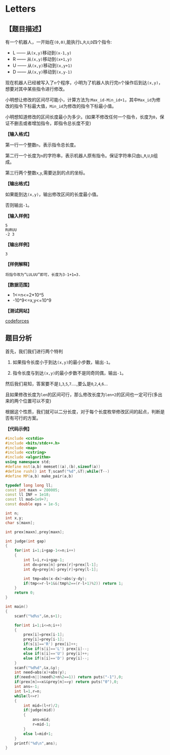# Letters


## 【题目描述】

有一个机器人，一开始在`(0,0)`,能执行`L`,`R`,`U`,`D`四个指令:

- L —— 从`(x,y)`移动到`(x-1,y)`
- R —— 从`(x,y)`移动到`(x+1,y)`
- U —— 从`(x,y)`移动到`(x,y+1)`
- D —— 从`(x,y)`移动到`(x,y-1)`

现在机器人已经被写入了`n`个程序，小明为了机器人执行完`n`个操作后到达`(x,y)`，想要对其中某些指令进行修改。

小明想让修改的区间尽可能小，计算方法为:`Max_id-Min_id+1`，其中`Max_id`为修改的指令下标最大值，`Min_id`为修改的指令下标最小值。

小明想知道修改的区间长度最小为多少。(如果不修改任何一个指令，长度为`0`，保证不删去或者增加指令，即指令总长度不变)

**【输入格式】**

第一行一个整数`n`，表示指令总长度。

第二行一个长度为`n`的字符串，表示机器人原有指令。保证字符串只由`L`,`R`,`U`,`D`组成。

第三行两个整数`x`,`y`,需要达到的点的坐标。


**【输出格式】**

如果能到达`(x,y)`，输出修改区间的长度最小值。

否则输出`-1`。

**【输入样例】**

    5
    RURUU
    -2 3

**【输出样例】**

    3
    
**【样例解释】**
    
    将指令改为“LULUU”即可，长度为3-1+1=3.
    
**【数据范围】**
- 1<=n<=2*10^5
- -10^9<=x,y<=10^9

**【测试网站】**

[codeforces](https://codeforces.com/contest/1073/problem/C)

## 题目分析
   
   首先，我们我们进行两个特判
   
   1. 如果指令长度小于到达`(x,y)`的最小步数，输出`-1`。
   
   2. 指令长度与到达`(x,y)`的最小步数不是同奇同偶，输出`-1`。
   
   然后我们易知，答案要不是`1`,`3`,`5`,`7`....,要么是`0`,`2`,`4`,`6`...
   
   且如果修改长度为`len`的区间可行，那么修改长度为`len+2`的区间也一定可行(多出来的两个位置可以不变)
   
   根据这个性质，我们就可以二分长度，对于每个长度枚举修改区间的起点，判断是否有可行的方案。

**【代码示例】**
```c++
#include <cstdio>
#include <bits/stdc++.h>
#include <map>
#include <cstring>
#include <algorithm>
using namespace std;
#define mst(a,b) memset((a),(b),sizeof(a))
#define rush() int T;scanf("%d",&T);while(T--)
#define MP(a,b) make_pair(a,b)

typedef long long ll;
const int maxn = 200005;
const ll INF = 1e18;
const ll mod=1e9+7;
const double eps = 1e-5;

int n;
int x,y;
char s[maxn];

int prex[maxn],prey[maxn];

int judge(int gap)
{
    for(int i=1;i+gap-1<=n;i++)
    {
        int l=i,r=i+gap-1;
        int dx=prex[n]-prex[r]+prex[l-1];
        int dy=prey[n]-prey[r]+prey[l-1];

        int tmp=abs(x-dx)+abs(y-dy);
        if(tmp<=r-l+1&&(tmp%2==(r-l+1)%2)) return 1;
    }
    return 0;
}

int main()
{
    scanf("%d%s",&n,s+1);

    for(int i=1;i<=n;i++)
    {
        prex[i]=prex[i-1];
        prey[i]=prey[i-1];
        if(s[i]=='R') prex[i]++;
        else if(s[i]=='L') prex[i]--;
        else if(s[i]=='U') prey[i]++;
        else if(s[i]=='D') prey[i]--;
    }
    scanf("%d%d",&x,&y);
    int need=abs(x)+abs(y);
    if(need>n||(need%2+n%2==1)) return puts("-1"),0;
    if(prex[n]==x&&prey[n]==y) return puts("0"),0;
    int ans=-1;
    int l=1,r=n;
    while(l<=r)
    {
        int mid=(l+r)/2;
        if(judge(mid))
        {
            ans=mid;
            r=mid-1;
        }
        else l=mid+1;
    }
    printf("%d\n",ans);
}


```

